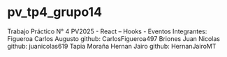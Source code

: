 # pv_tp4_grupo14
Trabajo Práctico N° 4 PV2025 - React – Hooks - Eventos
Integrantes:
Figueroa Carlos Augusto  github: CarlosFigueroa497
Briones Juan Nicolas  github: juanicolas619
Tapia Moraña Hernan Jairo  github: HernanJairoMT
